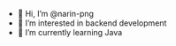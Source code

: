 - 👋 Hi, I’m @narin-png
- 👀 I’m interested in backend development
- 🌱 I’m currently learning Java


<!---
narin-png/narin-png is a ✨ special ✨ repository because its `README.md` (this file) appears on your GitHub profile.
You can click the Preview link to take a look at your changes.
--->
